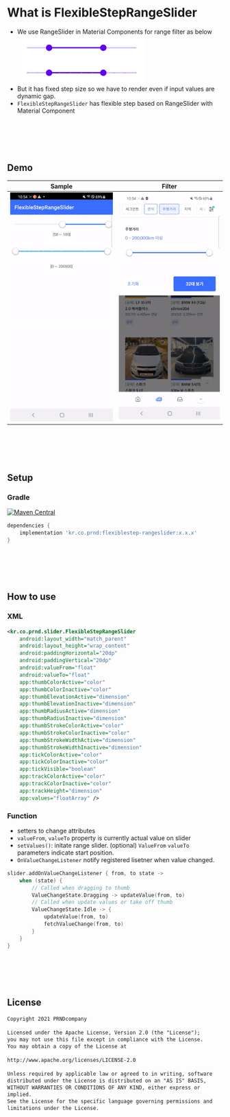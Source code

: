 # What is FlexibleStepRangeSlider
- We use RangeSlider in Material Components for range filter as below
<br><img src="https://github.com/PRNDcompany/FlexibleStepRangeSlider/blob/main/arts/range_slider.png" width=300/>
- But it has fixed step size so we have to render even if input values are dynamic gap. 
- `FlexibleStepRangeSlider` has flexible step based on RangeSlider with Material Component

<br><br><br><br>
## Demo
|Sample|Filter|
|:-:|:-:|
|<img src="https://github.com/PRNDcompany/FlexibleStepRangeSlider/blob/main/arts/sample_2.gif" width=300/>|<img src="https://github.com/PRNDcompany/FlexibleStepRangeSlider/blob/main/arts/sample_1.gif" width=300/>

<br><br><br><br>
## Setup
### Gradle
[![Maven Central](https://img.shields.io/maven-central/v/kr.co.prnd/flexiblestep-rangeslider.svg?label=Maven%20Central)](https://search.maven.org/search?q=a:flexiblestep-rangeslider)
```gradle
dependencies {
    implementation 'kr.co.prnd:flexiblestep-rangeslider:x.x.x'
}
```

<br><br><br><br>
## How to use

### XML
```xml
<kr.co.prnd.slider.FlexibleStepRangeSlider
    android:layout_width="match_parent"
    android:layout_height="wrap_content"
    android:paddingHorizontal="20dp"
    android:paddingVertical="20dp"
    android:valueFrom="float" 
    android:valueTo="float"
    app:thumbColorActive="color"
    app:thumbColorInactive="color"
    app:thumbElevationActive="dimension"
    app:thumbElevationInactive="dimension"
    app:thumbRadiusActive="dimension"
    app:thumbRadiusInactive="dimension"
    app:thumbStrokeColorActive="color"
    app:thumbStrokeColorInactive="color"
    app:thumbStrokeWidthActive="dimension"
    app:thumbStrokeWidthInactive="dimension"
    app:tickColorActive="color"
    app:tickColorInactive="color"
    app:tickVisible="boolean"
    app:trackColorActive="color"
    app:trackColorInactive="color"
    app:trackHeight="dimension"
    app:values="floatArray" />
```

### Function
- setters to change attributes
- `valueFrom`, `valueTo` property is currently actual value on slider
- `setValues()`: initate range slider. (optional) `ValueFrom` `valueTo` parameters indicate start position.
- `OnValueChangeListener` notify registered lisetner when value changed.
```kotlin
slider.addOnValueChangeListener { from, to state -> 
    when (state) {
        // Called when dragging to thumb
        ValueChangeState.Dragging -> updateValue(from, to)
        // Called when update values or take off thumb
        ValueChangeState.Idle -> {
            updateValue(from, to)
            fetchValueChange(from, to)
        }
    }
}
```

<br><br><br><br>
## License 
 ```code
Copyright 2021 PRNDcompany

Licensed under the Apache License, Version 2.0 (the "License");
you may not use this file except in compliance with the License.
You may obtain a copy of the License at

http://www.apache.org/licenses/LICENSE-2.0

Unless required by applicable law or agreed to in writing, software
distributed under the License is distributed on an "AS IS" BASIS,
WITHOUT WARRANTIES OR CONDITIONS OF ANY KIND, either express or implied.
See the License for the specific language governing permissions and
limitations under the License.
